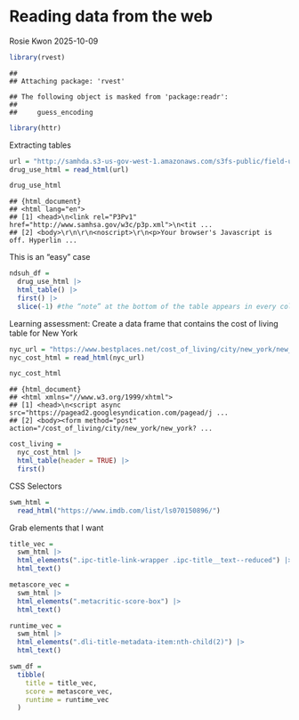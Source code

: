 Reading data from the web
================
Rosie Kwon
2025-10-09

``` r
library(rvest)
```

    ## 
    ## Attaching package: 'rvest'

    ## The following object is masked from 'package:readr':
    ## 
    ##     guess_encoding

``` r
library(httr)
```

Extracting tables

``` r
url = "http://samhda.s3-us-gov-west-1.amazonaws.com/s3fs-public/field-uploads/2k15StateFiles/NSDUHsaeShortTermCHG2015.htm"
drug_use_html = read_html(url)

drug_use_html
```

    ## {html_document}
    ## <html lang="en">
    ## [1] <head>\n<link rel="P3Pv1" href="http://www.samhsa.gov/w3c/p3p.xml">\n<tit ...
    ## [2] <body>\r\n\r\n<noscript>\r\n<p>Your browser's Javascript is off. Hyperlin ...

This is an “easy” case

``` r
ndsuh_df = 
  drug_use_html |> 
  html_table() |> 
  first() |> 
  slice(-1) #the “note” at the bottom of the table appears in every column in the first row. We need to remove that
```

Learning assessment: Create a data frame that contains the cost of
living table for New York

``` r
nyc_url = "https://www.bestplaces.net/cost_of_living/city/new_york/new_york"
nyc_cost_html = read_html(nyc_url)

nyc_cost_html
```

    ## {html_document}
    ## <html xmlns="//www.w3.org/1999/xhtml">
    ## [1] <head>\n<script async src="https://pagead2.googlesyndication.com/pagead/j ...
    ## [2] <body><form method="post" action="/cost_of_living/city/new_york/new_york? ...

``` r
cost_living =
  nyc_cost_html |> 
  html_table(header = TRUE) |> 
  first() 
```

CSS Selectors

``` r
swm_html = 
  read_html("https://www.imdb.com/list/ls070150896/")
```

Grab elements that I want

``` r
title_vec = 
  swm_html |> 
  html_elements(".ipc-title-link-wrapper .ipc-title__text--reduced") |> 
  html_text()

metascore_vec = 
  swm_html |>
  html_elements(".metacritic-score-box") |>
  html_text()

runtime_vec = 
  swm_html |>
  html_elements(".dli-title-metadata-item:nth-child(2)") |>
  html_text()

swm_df =
  tibble(
    title = title_vec,
    score = metascore_vec,
    runtime = runtime_vec
  )
```
